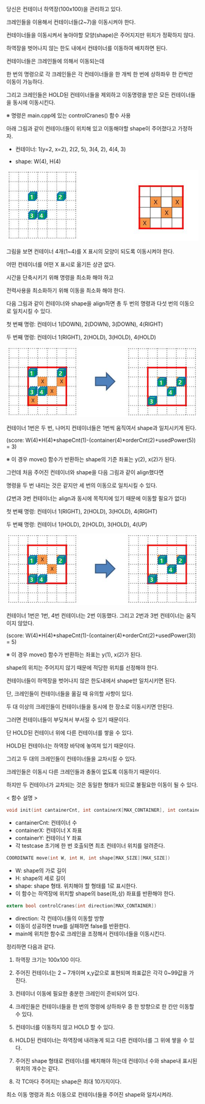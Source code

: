 당신은 컨테이너 하역장(100x100)을 관리하고 있다.

크레인들을 이용해서 컨테이너들(2~7)을 이동시켜야 한다.

컨테이너들을 이동시켜서 놓아야할 모양(shape)은 주어지지만 위치가 정확하지 않다.

하역장을 벗어나지 않는 한도 내에서 컨테이너를 이동하여 배치하면 된다.

컨테이너들은 크레인들에 의해서 이동되는데

한 번의 명령으로 각 크레인들은 각 컨테이너들을 한 개씩 한 번에 상하좌우 한 칸씩만 이동이 가능하다.

그리고 크레인들은 HOLD된 컨테이너들을 제외하고 이동명령을 받은 모든 컨테이너들을 동시에 이동시킨다.

※ 명령은 main.cpp에 있는 controlCranes() 함수 사용




아래 그림과 같이 컨테이너들이 위치해 있고 이동해야할 shape이 주어졌다고 가정하자.

 - 컨테이너: 1(y=2, x=2), 2(2, 5), 3(4, 2), 4(4, 3)

 - shape: W(4), H(4)

![pic1](./problem6/pic1.png)


그림을 보면 컨테이너 4개(1~4)를 X 표시의 모양이 되도록 이동시켜야 한다.

어떤 컨테이너를 어떤 X 표시로 옮기든 상관 없다.

시간을 단축시키기 위해 명령을 최소화 해야 하고

전력사용을 최소화하기 위해 이동을 최소화 해야 한다.

다음 그림과 같이 컨테이너와 shape을 align하면 총 두 번의 명령과 다섯 번의 이동으로 일치시킬 수 있다.

첫 번째 명령: 컨테이너 1(DOWN), 2(DOWN), 3(DOWN), 4(RIGHT)

두 번째 명령: 컨테이너 1(RIGHT), 2(HOLD), 3(HOLD), 4(HOLD)

![pic2](./problem6/pic2.png)



컨테이너 1번은 두 번, 나머지 컨테이너들은 1번씩 움직여서 shape과 일치시키게 된다.

(score: W(4)*H(4)*shapeCnt(1)-(container(4)*orderCnt(2)+usedPower(5)) = 3)

※ 이 경우 move() 함수가 반환하는 shape의 기준 좌표는 y(2), x(2)가 된다.




그런데 처음 주어진 컨테이너와 shape을 다음 그림과 같이 align했다면

명령을 두 번 내리는 것은 같지만 세 번의 이동으로 일치시킬 수 있다.

(2번과 3번 컨테이너는 align과 동시에 목적지에 있기 때문에 이동할 필요가 없다)

첫 번째 명령: 컨테이너 1(RIGHT), 2(HOLD), 3(HOLD), 4(RIGHT)

두 번째 명령: 컨테이너 1(HOLD), 2(HOLD), 3(HOLD), 4(UP)

![pic3](./problem6/pic3.png)



컨테이너 1번은 1번, 4번 컨테이너는 2번 이동했다. 그리고 2번과 3번 컨테이너는 움직이지 않았다.

(score: W(4)*H(4)*shapeCnt(1)-(container(4)*orderCnt(2)+usedPower(3)) = 5)

※ 이 경우 move() 함수가 반환하는 좌표는 y(1), x(2)가 된다.




shape의 위치는 주어지지 않기 때문에 적당한 위치를 선정해야 한다.

컨테이너들이 하역장을 벗어나지 않은 한도내에서 shape만 일치시키면 된다.

단, 크레인들이 컨테이너들을 옮길 때 유의할 사항이 있다.

두 대 이상의 크레인들이 컨테이너들을 동시에 한 장소로 이동시키면 안된다.

그러면 컨테이너들이 부딪쳐서 부서질 수 있기 때문이다.

단 HOLD된 컨테이너 위에 다른 컨테이너를 쌓을 수 있다.

HOLD된 컨테이너는 하역장 바닥에 놓여져 있기 때문이다.

그리고 두 대의 크레인들이 컨테이너들을 교차시킬 수 있다.

크레인들은 이동시 다른 크레인들과 충돌이 없도록 이동하기 때문이다.

하지만 두 컨테이너가 교차되는 것은 동일한 형태가 되므로 불필요한 이동이 될 수 있다.




< 함수 설명 >

```c
void init(int cantainerCnt, int containerX[MAX_CONTAINER], int containerY[MAX_CONTAINER])
```
* cantainerCnt: 컨테이너 수
* containerX: 컨테이너 X 좌표
* containerY: 컨테이너 Y 좌표
* 각 testcase 초기에 한 번 호출되면 최초 컨테이너 위치를 알려준다.



```c
COORDINATE move(int W, int H, int shape[MAX_SIZE][MAX_SIZE])
```
* W: shape의 가로 길이
* H: shape의 세로 길이
* shape: shape 형태. 위치해야 할 형태를 1로 표시한다.
* 이 함수는 하역장에 위치할 shape의 base(좌,상) 좌표를 반환해야 한다.


```c
extern bool controlCranes(int direction[MAX_CONTAINER])
```
* direction: 각 컨테이너들의 이동할 방향
* 이동이 성공하면 true를 실패하면 false를 반환한다.
* main에 위치한 함수로 크레인을 조정해서 컨테이너들을 이동시킨다.




정리하면 다음과 같다.

1. 하역장 크기는 100x100 이다.

2. 주어진 컨테이너는 2 ~ 7개이며 x,y값으로 표현되며 좌표값은 각각 0~99값을 가진다.

3. 컨테이너 이동에 필요한 충분한 크레인이 준비되어 있다.

4. 크레인들은 컨테이너들을 한 번의 명령에 상하좌우 중 한 방향으로 한 칸만 이동할 수 있다.

5. 컨테이너를 이동하지 않고 HOLD 할 수 있다.

6. HOLD된 컨테이너는 하역장에 내려놓게 되고 다른 컨테이너를 그 위에 쌓을 수 있다.

7. 주어진 shape 형태로 컨테이너를 배치해야 하는데 컨테이너 수와 shape내 표시된 위치의 개수는 같다.

8. 각 TC마다 주어지는 shape은 최대 10가지이다.




최소 이동 명령과 최소 이동으로 컨테이너들을 주어진 shape와 일치시켜라.
